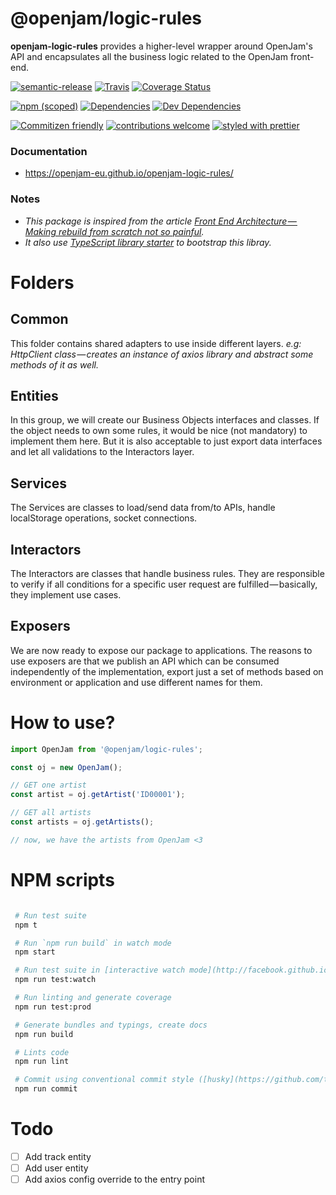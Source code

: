 # @openjam/logic-rules

**openjam-logic-rules** provides a higher-level wrapper around OpenJam's API and encapsulates all the business logic related to the OpenJam front-end.

[![semantic-release](https://img.shields.io/badge/%20%20%F0%9F%93%A6%F0%9F%9A%80-semantic--release-e10079.svg)](https://github.com/semantic-release/semantic-release)
[![Travis](https://img.shields.io/travis/openjam-eu/openjam-logic-rules.svg)](https://travis-ci.org/openjam-eu/openjam-logic-rules)
[![Coverage Status](https://img.shields.io/coveralls/openjam-eu/openjam-logic-rules.svg)](https://coveralls.io/github/openjam-eu/openjam-logic-rules)

[![npm (scoped)](https://img.shields.io/npm/v/@openjam/logic-rules.svg?style=flat)](https://www.npmjs.com/package/@openjam/logic-rules)
[![ Dependencies](https://david-dm.org/openjam-eu/openjam-logic-rules.svg)](https://david-dm.org/openjam-eu/openjam-logic-rules)
[![Dev Dependencies](https://david-dm.org/openjam-eu/openjam-logic-rules/dev-status.svg)](https://david-dm.org/openjam-eu/openjam-logic-rules?type=dev)

[![Commitizen friendly](https://img.shields.io/badge/commitizen-friendly-brightgreen.svg)](http://commitizen.github.io/cz-cli/)
[![contributions welcome](https://img.shields.io/badge/contributions-welcome-brightgreen.svg?style=flat)](https://github.com/openjam-eu/openjam-logic-rules/issues)
[![styled with prettier](https://img.shields.io/badge/styled_with-prettier-ff69b4.svg)](https://github.com/prettier/prettier)

### Documentation

- https://openjam-eu.github.io/openjam-logic-rules/

### Notes

- _This package is inspired from the article [Front End Architecture — Making rebuild from scratch not so painful](https://medium.com/car2godevs/front-end-architecture-making-rebuild-from-scratch-not-so-painful-7b2232dc1666)._
- _It also use [TypeScript library starter](https://travis-ci.org/alexjoverm/typescript-library-starter) to bootstrap this libray._

# Folders

## Common

This folder contains shared adapters to use inside different layers. _e.g: HttpClient class — creates an instance of axios library and abstract some methods of it as well._

## Entities

In this group, we will create our Business Objects interfaces and classes. If the object needs to own some rules, it would be nice (not mandatory) to implement them here. But it is also acceptable to just export data interfaces and let all validations to the Interactors layer.

## Services

The Services are classes to load/send data from/to APIs, handle localStorage operations, socket connections.

## Interactors

The Interactors are classes that handle business rules. They are responsible to verify if all conditions for a specific user request are fulfilled — basically, they implement use cases.

## Exposers

We are now ready to expose our package to applications. The reasons to use exposers are that we publish an API which can be consumed independently of the implementation, export just a set of methods based on environment or application and use different names for them.

# How to use?

```ts
import OpenJam from '@openjam/logic-rules';

const oj = new OpenJam();

// GET one artist
const artist = oj.getArtist('ID00001');

// GET all artists
const artists = oj.getArtists();

// now, we have the artists from OpenJam <3
```

# NPM scripts

```bash

 # Run test suite
 npm t

 # Run `npm run build` in watch mode
 npm start

 # Run test suite in [interactive watch mode](http://facebook.github.io/jest/docs/cli.html#watch)
 npm run test:watch

 # Run linting and generate coverage
 npm run test:prod

 # Generate bundles and typings, create docs
 npm run build

 # Lints code
 npm run lint

 # Commit using conventional commit style ([husky](https://github.com/typicode/husky) will tell you to use it if you haven't :wink:)
 npm run commit
```

# Todo

- [ ] Add track entity
- [ ] Add user entity
- [ ] Add axios config override to the entry point
